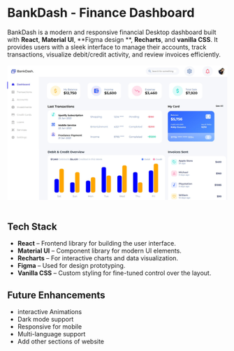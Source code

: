 # BankDash - Finance Dashboard

BankDash is a modern and responsive financial Desktop dashboard built with **React**, **Material UI**, **Figma design **, **Recharts**, and **vanilla CSS**. It provides users with a sleek interface to manage their accounts, track transactions, visualize debit/credit activity, and review invoices efficiently.
<br>
<br>
![Dashboard Preview](./Dashboard.jpg)
<br>
<br>

## Tech Stack

- **React** – Frontend library for building the user interface.
- **Material UI** – Component library for modern UI elements.
- **Recharts** – For interactive charts and data visualization.
- **Figma** – Used for design prototyping.
- **Vanilla CSS** – Custom styling for fine-tuned control over the layout.


## Future Enhancements

- interactive Animations
- Dark mode support
- Responsive for mobile
- Multi-language support
- Add other sections of website


